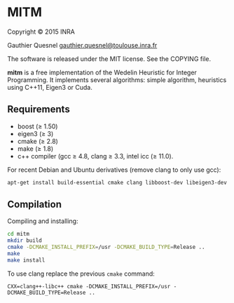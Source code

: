 # MITM

Copyright © 2015 INRA

Gauthier Quesnel <gauthier.quesnel@toulouse.inra.fr>

The software is released under the MIT license. See the COPYING file.

**mitm** is a free implementation of the Wedelin Heuristic for Integer
Programming. It implements several algorithms: simple algorithm, heuristics
using C++11, Eigen3 or Cuda.

## Requirements

* boost (≥ 1.50)
* eigen3 (≥ 3)
* cmake (≥ 2.8)
* make (≥ 1.8)
* c++ compiler (gcc ≥ 4.8, clang ≥ 3.3, intel icc (≥ 11.0).

For recent Debian and Ubuntu derivatives (remove clang to only use gcc):

```bash
apt-get install build-essential cmake clang libboost-dev libeigen3-dev
```

## Compilation

Compiling and installing:

```bash
cd mitm
mkdir build
cmake -DCMAKE_INSTALL_PREFIX=/usr -DCMAKE_BUILD_TYPE=Release ..
make
make install
```

To use clang replace the previous `cmake` command:

```
CXX=clang++-libc++ cmake -DCMAKE_INSTALL_PREFIX=/usr -DCMAKE_BUILD_TYPE=Release ..
```
